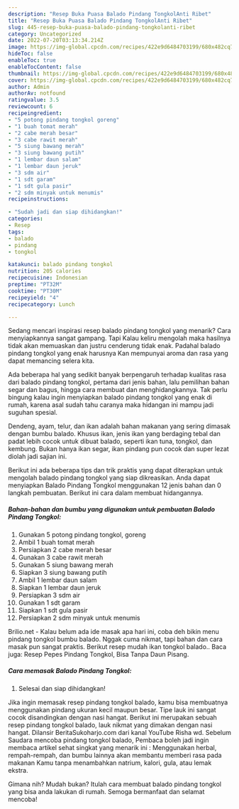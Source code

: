 ```yaml
---
description: "Resep Buka Puasa Balado Pindang TongkolAnti Ribet"
title: "Resep Buka Puasa Balado Pindang TongkolAnti Ribet"
slug: 445-resep-buka-puasa-balado-pindang-tongkolanti-ribet
category: Uncategorized
date: 2022-07-20T03:13:34.214Z
image: https://img-global.cpcdn.com/recipes/422e9d6484703199/680x482cq70/balado-pindang-tongkol-foto-resep-utama.jpg
hideToc: false
enableToc: true
enableTocContent: false
thumbnail: https://img-global.cpcdn.com/recipes/422e9d6484703199/680x482cq70/balado-pindang-tongkol-foto-resep-utama.jpg
cover: https://img-global.cpcdn.com/recipes/422e9d6484703199/680x482cq70/balado-pindang-tongkol-foto-resep-utama.jpg
author: Admin
authorAv: notfound
ratingvalue: 3.5
reviewcount: 6
recipeingredient:
- "5 potong pindang tongkol goreng"
- "1 buah tomat merah"
- "2 cabe merah besar"
- "3 cabe rawit merah"
- "5 siung bawang merah"
- "3 siung bawang putih"
- "1 lembar daun salam"
- "1 lembar daun jeruk"
- "3 sdm air"
- "1 sdt garam"
- "1 sdt gula pasir"
- "2 sdm minyak untuk menumis"
recipeinstructions:

- "Sudah jadi dan siap dihidangkan!"
categories:
- Resep
tags:
- balado
- pindang
- tongkol

katakunci: balado pindang tongkol 
nutrition: 205 calories
recipecuisine: Indonesian
preptime: "PT32M"
cooktime: "PT30M"
recipeyield: "4"
recipecategory: Lunch

---
```



Sedang mencari inspirasi resep balado pindang tongkol yang menarik? Cara menyiapkannya sangat gampang. Tapi Kalau keliru mengolah maka hasilnya tidak akan memuaskan dan justru cenderung tidak enak. Padahal balado pindang tongkol yang enak harusnya Kan mempunyai aroma dan rasa yang dapat memancing selera kita.


Ada beberapa hal yang sedikit banyak berpengaruh terhadap kualitas rasa dari balado pindang tongkol, pertama dari jenis bahan, lalu pemilihan bahan segar dan bagus, hingga cara membuat dan menghidangkannya. Tak perlu bingung kalau ingin menyiapkan balado pindang tongkol yang enak di rumah, karena asal sudah tahu caranya maka hidangan ini mampu jadi suguhan spesial.

Dendeng, ayam, telur, dan ikan adalah bahan makanan yang sering dimasak dengan bumbu balado. Khusus ikan, jenis ikan yang berdaging tebal dan padat lebih cocok untuk dibuat balado, seperti ikan tuna, tongkol, dan kembung. Bukan hanya ikan segar, ikan pindang pun cocok dan super lezat diolah jadi sajian ini.


Berikut ini ada beberapa tips dan trik praktis yang dapat diterapkan untuk mengolah balado pindang tongkol yang siap dikreasikan. Anda dapat menyiapkan Balado Pindang Tongkol menggunakan 12 jenis bahan dan 0 langkah pembuatan. Berikut ini cara dalam membuat hidangannya.

<!--inarticleads1-->

##### Bahan-bahan dan bumbu yang digunakan untuk pembuatan Balado Pindang Tongkol:

1. Gunakan 5 potong pindang tongkol, goreng
1. Ambil 1 buah tomat merah
1. Persiapkan 2 cabe merah besar
1. Gunakan 3 cabe rawit merah
1. Gunakan 5 siung bawang merah
1. Siapkan 3 siung bawang putih
1. Ambil 1 lembar daun salam
1. Siapkan 1 lembar daun jeruk
1. Persiapkan 3 sdm air
1. Gunakan 1 sdt garam
1. Siapkan 1 sdt gula pasir
1. Persiapkan 2 sdm minyak untuk menumis


Brilio.net - Kalau belum ada ide masak apa hari ini, coba deh bikin menu pindang tongkol bumbu balado. Nggak cuma nikmat, tapi bahan dan cara masak pun sangat praktis. Berikut resep mudah ikan tongkol balado.. Baca juga: Resep Pepes Pindang Tongkol, Bisa Tanpa Daun Pisang. 

<!--inarticleads2-->

##### Cara memasak Balado Pindang Tongkol:


1. Selesai dan siap dihidangkan!

Jika ingin memasak resep pindang tongkol balado, kamu bisa membuatnya menggunakan pindang ukuran kecil maupun besar. Tipe lauk ini sangat cocok disandingkan dengan nasi hangat. Berikut ini merupakan sebuah resep pindang tongkol balado, lauk nikmat yang dimakan dengan nasi hangat. Dilansir BeritaSukoharjo.com dari kanal YouTube Risha wd. Sebelum Saudara mencoba pindang tongkol balado, Pembaca boleh jadi ingin membaca artikel sehat singkat yang menarik ini : Menggunakan herbal, rempah-rempah, dan bumbu lainnya akan membantu memberi rasa pada makanan Kamu tanpa menambahkan natrium, kalori, gula, atau lemak ekstra. 

Gimana nih? Mudah bukan? Itulah cara membuat balado pindang tongkol yang bisa anda lakukan di rumah. Semoga bermanfaat dan selamat mencoba!

